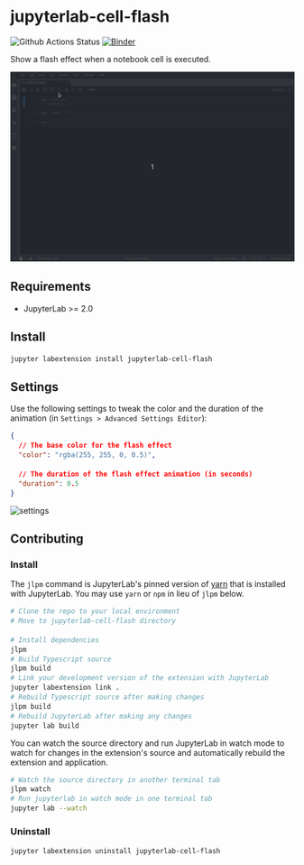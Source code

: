 # jupyterlab-cell-flash

![Github Actions Status](https://github.com/jtpio/jupyterlab-cell-flash/workflows/Build/badge.svg)
[![Binder](https://mybinder.org/badge_logo.svg)](https://mybinder.org/v2/gh/jtpio/jupyterlab-cell-flash/master?urlpath=/lab/tree/demo.ipynb)

Show a flash effect when a notebook cell is executed.

![screencast](./screencast.gif)

## Requirements

- JupyterLab >= 2.0

## Install

```bash
jupyter labextension install jupyterlab-cell-flash
```

## Settings

Use the following settings to tweak the color and the duration of the animation (in `Settings > Advanced Settings Editor`):

```json
{
  // The base color for the flash effect
  "color": "rgba(255, 255, 0, 0.5)",

  // The duration of the flash effect animation (in seconds)
  "duration": 0.5
}
```

![settings](https://user-images.githubusercontent.com/591645/82119497-633ffc80-977f-11ea-912f-b0ec57e5f169.gif)

## Contributing

### Install

The `jlpm` command is JupyterLab's pinned version of
[yarn](https://yarnpkg.com/) that is installed with JupyterLab. You may use
`yarn` or `npm` in lieu of `jlpm` below.

```bash
# Clone the repo to your local environment
# Move to jupyterlab-cell-flash directory

# Install dependencies
jlpm
# Build Typescript source
jlpm build
# Link your development version of the extension with JupyterLab
jupyter labextension link .
# Rebuild Typescript source after making changes
jlpm build
# Rebuild JupyterLab after making any changes
jupyter lab build
```

You can watch the source directory and run JupyterLab in watch mode to watch for changes in the extension's source and automatically rebuild the extension and application.

```bash
# Watch the source directory in another terminal tab
jlpm watch
# Run jupyterlab in watch mode in one terminal tab
jupyter lab --watch
```

### Uninstall

```bash
jupyter labextension uninstall jupyterlab-cell-flash
```

